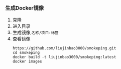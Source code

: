 ### 生成Docker镜像
1. 克隆
2. 进入目录
3. 生成镜像,`名称/项目:标签`
4. 查看镜像
   ```
   https://github.com/liujinbao3000/smokeping.git
   cd smokeping
   docker build -t liujinbao3000/smokeping:latest
   docker images
   ```
